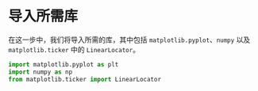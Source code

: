 # 导入所需库

在这一步中，我们将导入所需的库，其中包括 `matplotlib.pyplot`、`numpy` 以及 `matplotlib.ticker` 中的 `LinearLocator`。

```python
import matplotlib.pyplot as plt
import numpy as np
from matplotlib.ticker import LinearLocator
```

